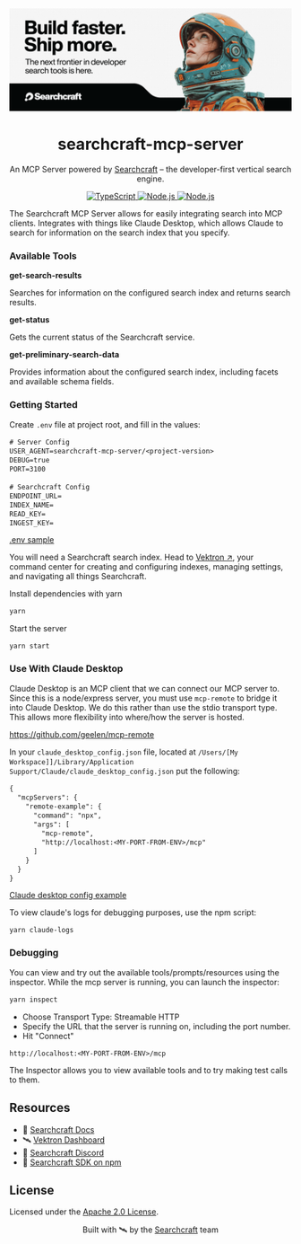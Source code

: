 <img alt="ReTail website screenshot" src="./header.png">
<h1 align="center">searchcraft-mcp-server</h1>
<p align="center">
An MCP Server powered by <a href="https://searchcraft.io">Searchcraft</a> – the developer-first vertical search engine.
</p>

<p align="center">
  <a href="https://www.typescriptlang.org/">
    <img src="https://img.shields.io/badge/TypeScript-5.8-blue.svg?logo=typescript&style=flat" alt="TypeScript">
  </a>
  <a href="https://nodejs.org/en/">
    <img src="https://img.shields.io/badge/Node.js-20+-339933.svg?logo=node.js&style=flat" alt="Node.js">
  </a>
  <a href="https://expressjs.com/">
    <img src="https://img.shields.io/badge/Express-5.1-330033.svg?logo=express&style=flat" alt="Node.js">
  </a>
</p>

The Searchcraft MCP Server allows for easily integrating search into MCP clients. Integrates with things like Claude Desktop, which allows Claude to search for information on the search index that you specify.


### Available Tools

**get-search-results**

Searches for information on the configured search index and returns search results.

**get-status**

Gets the current status of the Searchcraft service.

**get-preliminary-search-data**

Provides information about the configured search index, including facets and available schema fields.

### Getting Started

Create `.env` file at project root, and fill in the values:

```
# Server Config
USER_AGENT=searchcraft-mcp-server/<project-version>
DEBUG=true
PORT=3100

# Searchcraft Config
ENDPOINT_URL=
INDEX_NAME=
READ_KEY=
INGEST_KEY=
```

[.env sample](.env.example)


You will need a Searchcraft search index. Head to [Vektron ↗︎](https://vektron.searchcraft.io), your command center for creating and configuring indexes, managing settings, and navigating all things Searchcraft.


Install dependencies with yarn
```bash
yarn
```

Start the server
```bash
yarn start
```

### Use With Claude Desktop
Claude Desktop is an MCP client that we can connect our MCP server to.
Since this is a node/express server, you must use `mcp-remote` to bridge it into Claude Desktop.
We do this rather than use the stdio transport type. This allows more flexibility into where/how the server is hosted.

https://github.com/geelen/mcp-remote


In your `claude_desktop_config.json` file, located at `/Users/[My Workspace]]/Library/Application Support/Claude/claude_desktop_config.json` put the following:

```
{
  "mcpServers": {
    "remote-example": {
      "command": "npx",
      "args": [
        "mcp-remote",
        "http://localhost:<MY-PORT-FROM-ENV>/mcp"
      ]
    }
  }
}
```

[Claude desktop config example](claude_desktop_config_example.example.json)

To view claude's logs for debugging purposes, use the npm script:
```bash
yarn claude-logs
```


### Debugging

You can view and try out the available tools/prompts/resources using the inspector. While the mcp server is running, you can launch the inspector:

```bash
yarn inspect
```

- Choose Transport Type: Streamable HTTP
- Specify the URL that the server is running on, including the port number.
- Hit "Connect"

```
http://localhost:<MY-PORT-FROM-ENV>/mcp
```

The Inspector allows you to view available tools and to try making test calls to them.

## Resources

- 📘 [Searchcraft Docs](https://docs.searchcraft.io)
- 🛰️ [Vektron Dashboard](https://vektron.searchcraft.io)
- 💬 [Searchcraft Discord](https://discord.gg/WteTxPBM)
- 🧪 [Searchcraft SDK on npm](https://www.npmjs.com/package/@searchcraft/react-sdk)

## License

Licensed under the [Apache 2.0 License](LICENSE).

<p align="center">
Built with 🛰️ by the <a href="https://searchcraft.io">Searchcraft</a> team
</p>
